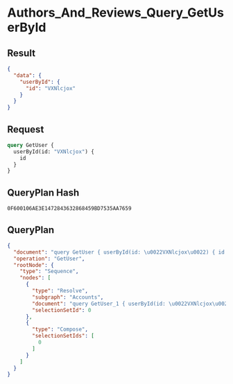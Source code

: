 # Authors_And_Reviews_Query_GetUserById

## Result

```json
{
  "data": {
    "userById": {
      "id": "VXNlcjox"
    }
  }
}
```

## Request

```graphql
query GetUser {
  userById(id: "VXNlcjox") {
    id
  }
}
```

## QueryPlan Hash

```text
0F600106AE3E1472843632868459BD7535AA7659
```

## QueryPlan

```json
{
  "document": "query GetUser { userById(id: \u0022VXNlcjox\u0022) { id } }",
  "operation": "GetUser",
  "rootNode": {
    "type": "Sequence",
    "nodes": [
      {
        "type": "Resolve",
        "subgraph": "Accounts",
        "document": "query GetUser_1 { userById(id: \u0022VXNlcjox\u0022) { id } }",
        "selectionSetId": 0
      },
      {
        "type": "Compose",
        "selectionSetIds": [
          0
        ]
      }
    ]
  }
}
```

